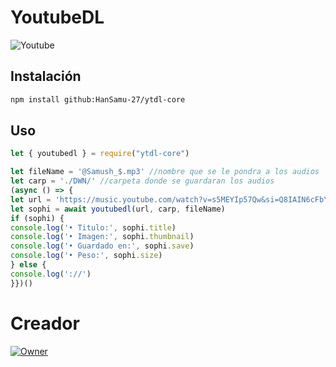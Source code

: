 # YoutubeDL

![Youtube](https://i.postimg.cc/LXWmBnHM/images.png)

## Instalación

```bash
npm install github:HanSamu-27/ytdl-core

```

## Uso

```javascript
let { youtubedl } = require("ytdl-core")

let fileName = '@Samush_$.mp3' //nombre que se le pondra a los audios
let carp = './DWN/' //carpeta donde se guardaran los audios
(async () => {
let url = 'https://music.youtube.com/watch?v=s5MEYIp57Qw&si=Q8IAIN6cFbY8klVn'
let sophi = await youtubedl(url, carp, fileName)
if (sophi) {
console.log('• Titulo:', sophi.title)
console.log('• Imagen:', sophi.thumbnail)
console.log('• Guardado en:', sophi.save)
console.log('• Peso:', sophi.size)
} else {
console.log('://')
}})()
```

# Creador

[![Owner](https://i.postimg.cc/gjwt800Q/da32bf02-c5dc-40c4-9807-ffc85a956a13.jpg)](https://wa.me/+51910108980?text=Hola+Samu)
